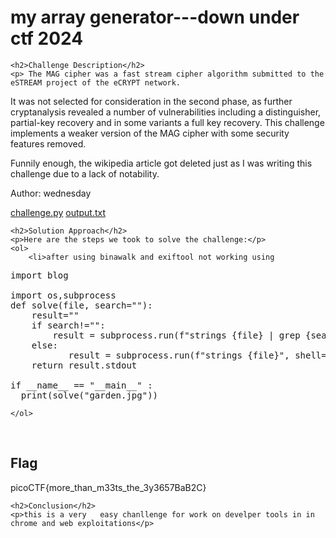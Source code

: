  

<!DOCTYPE html>
<html>
 
<body>
    <h1>my array generator---down under ctf 2024 </h1>

    <h2>Challenge Description</h2>
    <p> The MAG cipher was a fast stream cipher algorithm submitted to the eSTREAM project of the eCRYPT network.
It was not selected for consideration in the second phase,
 as further cryptanalysis revealed a number of vulnerabilities including a distinguisher, 
partial-key recovery and in some variants a full key recovery.
 This challenge implements a weaker version of the MAG cipher with some security features removed.

Funnily enough, the wikipedia article got deleted just as 
I was writing this challenge due to a lack of notability.

Author: wednesday

<a href="https://github.com/cybersecctf/blog/blob/main/2024/practice/downunderctf/myarraygenerator
/challenge.py">challenge.py</a>
<a href="https://github.com/cybersecctf/blog/blob/main/2024/practice/downunderctf/myarraygenerator
/output.txt">output.txt</a>
</p>

    <h2>Solution Approach</h2>
    <p>Here are the steps we took to solve the challenge:</p>
    <ol> 
        <li>after using binawalk and exiftool not working using 

<pre>
import blog

import os,subprocess
def solve(file, search=""):
    result=""
    if search!="":       
        result = subprocess.run(f"strings {file} | grep {search}", shell=True, text=True, capture_output=True)
    else:
           result = subprocess.run(f"strings {file}", shell=True, text=True, capture_output=True)          
    return result.stdout

if __name__ == "__main__" :
  print(solve("garden.jpg"))
</pre>
    </ol>
<br>
    <h2>Flag</h2>
    <p class="flag">picoCTF{more_than_m33ts_the_3y3657BaB2C}
</p>

    <h2>Conclusion</h2>
    <p>this is a very   easy chanllenge for work on develper tools in in chrome and web exploitations</p>

</body>
</html>
